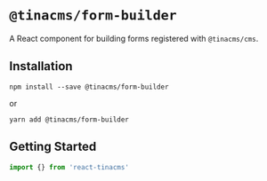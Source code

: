 # `@tinacms/form-builder`

A React component for building forms registered with `@tinacms/cms`.

## Installation

```
npm install --save @tinacms/form-builder
```

or

```
yarn add @tinacms/form-builder
```

## Getting Started

```javascript
import {} from 'react-tinacms'
```
